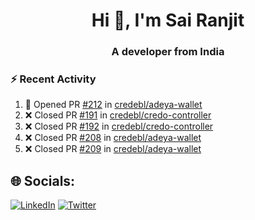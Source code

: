 <h1 align="center">Hi 👋, I'm Sai Ranjit</h1>
<h3 align="center">A developer from India</h3>

### :zap: Recent Activity

<!--START_SECTION:activity-->
1. 💪 Opened PR [#212](https://github.com/credebl/adeya-wallet/pull/212) in [credebl/adeya-wallet](https://github.com/credebl/adeya-wallet)
2. ❌ Closed PR [#191](https://github.com/credebl/credo-controller/pull/191) in [credebl/credo-controller](https://github.com/credebl/credo-controller)
3. ❌ Closed PR [#192](https://github.com/credebl/credo-controller/pull/192) in [credebl/credo-controller](https://github.com/credebl/credo-controller)
4. ❌ Closed PR [#208](https://github.com/credebl/adeya-wallet/pull/208) in [credebl/adeya-wallet](https://github.com/credebl/adeya-wallet)
5. ❌ Closed PR [#209](https://github.com/credebl/adeya-wallet/pull/209) in [credebl/adeya-wallet](https://github.com/credebl/adeya-wallet)
<!--END_SECTION:activity-->

## 🌐 Socials:
[![LinkedIn](https://img.shields.io/badge/LinkedIn-%230077B5.svg?logo=linkedin&logoColor=white)](https://linkedin.com/in/sairanjit) [![Twitter](https://img.shields.io/badge/Twitter-%231DA1F2.svg?logo=Twitter&logoColor=white)](https://twitter.com/sairanjit_) 
